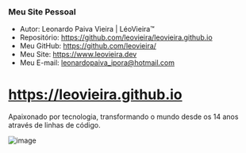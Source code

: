 ### Meu Site Pessoal

- Autor: Leonardo Paiva Vieira | LéoVieira™
- Repositório: <https://github.com/leovieira/leovieira.github.io>
- Meu GitHub: <https://github.com/leovieira/>
- Meu Site: <https://www.leovieira.dev>
- Meu E-mail: <leonardopaiva_ipora@hotmail.com>

# https://leovieira.github.io
Apaixonado por tecnologia, transformando o mundo desde os 14 anos através de linhas de código.

![image](https://avatars3.githubusercontent.com/u/50850076?v=4)